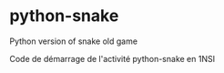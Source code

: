 # python-snake
Python version of snake old game

Code de démarrage de l'activité python-snake en 1NSI

